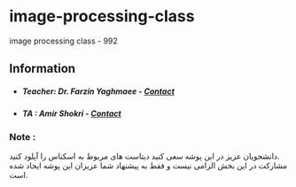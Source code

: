# image-processing-class
image processing class - 992

## Information
* ##### Teacher: Dr. Farzin Yaghmaee - [Contact](mailto:f_yaghmaee@semnan.ac.ir)
* ##### TA : Amir Shokri - [Contact](mailto:amirshokri@semnan.ac.ir)

### Note :
دانشجویان عزیز در این پوشه سعی کنید دیتاست های مربوط به اسکناس را آپلود کنید. <br />
مشارکت در این بخش الزامی نیست و فقط به پیشنهاد شما عزیزان این پوشه ایجاد شده است.